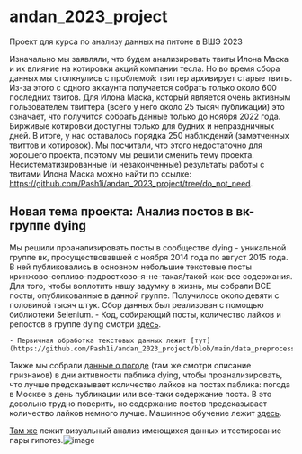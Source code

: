 # andan_2023_project
Проект для курса по анализу данных на питоне в ВШЭ 2023

Изначально мы заявляли, что будем анализировать твиты Илона Маска и их влияние на котировки акций компании тесла. Но во время сбора данных мы столкнулись с проблемой: твиттер архивирует старые твиты. Из-за этого с одного аккаунта получается собрать только около 600 последних твитов. Для Илона Маска, который является очень активным пользователем твиттера (всего у него около 25 тысяч публикаций) это означает, что получится собрать данные только до ноября 2022 года. Бирживые котировки доступны только для будних и непраздничных дней. В итоге, у нас оставалось порядка 250 наблюдений (замэтченных твиттов и котировок). Мы посчитали, что этого недостаточно для хорошего проекта, поэтому мы решили сменить тему проекта. Несистематизированные (и незаконченные) результаты работы с твитами Илона Маска можно найти по ссылке: https://github.com/Pash1i/andan_2023_project/tree/do_not_need.

## Новая тема проекта: Анализ постов в вк-группе dying

Мы решили проанализировать посты в сообществе dying - уникальной группе вк, просуществовавшей с ноября 2014 года по август 2015 года. В ней публиковались в основном небольшие текстовые посты кринжово-сопливо-подростково-я-не-такая/такой-как-все содержания. Для того, чтобы воплотить нашу задумку в жизнь, мы собрали ВСЕ посты, опубликованные в данной группе. Получилось около девяти с половиной тысяч штук. Сбор данных был реализован с помощью библиотеки Selenium. 
	-  Код, собирающий посты, количество лайков и репостов в группе dying cмотри [здесь](https://github.com/Pash1i/andan_2023_project/blob/main/scrapping_dying.ipynb).

	- Первичная обработка текстовых данных лежит [тут](https://github.com/Pash1i/andan_2023_project/blob/main/data_preprocessing.ipynb)
		
Также мы собрали [данные о погоде](https://github.com/Pash1i/andan_2023_project/blob/main/проект%20weather.ipynb) (там же смотри описание признаков) в дни активности паблика dying, чтобы проанализировать, что лучше предсказывает количество лайков на постах паблика: погода в Москве в день публикации или все-таки содержание поста. В это довольно трудно поверить, но содержание постов предсказывает количество лайков немного лучше. Машинное обучение лежит [здесь](https://github.com/Pash1i/andan_2023_project/blob/main/EDA_and_hypothesis_testing.ipynb).

[Там же](https://github.com/Pash1i/andan_2023_project/blob/main/EDA_and_hypothesis_testing.ipynb) лежит визуальный анализ имеющихся данных и тестирование пары гипотез.![image](https://github.com/Pash1i/andan_2023_project/assets/98023367/9a3dd8de-2bc2-45d7-a5dc-100c6a50f8fd)
